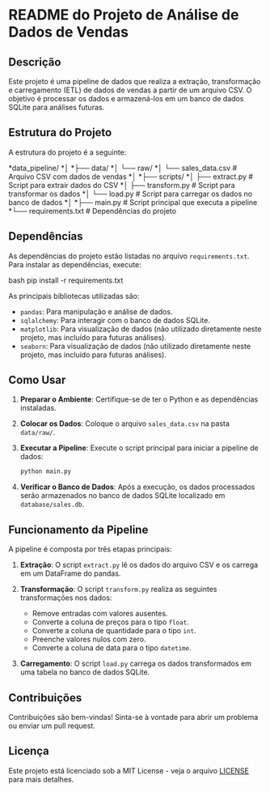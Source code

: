 # README do Projeto de Análise de Dados de Vendas

## Descrição

Este projeto é uma pipeline de dados que realiza a extração, transformação e carregamento (ETL) de dados de vendas a partir de um arquivo CSV. O objetivo é processar os dados e armazená-los em um banco de dados SQLite para análises futuras.

## Estrutura do Projeto

A estrutura do projeto é a seguinte:

*data_pipeline/
*│
*├── data/
*│ └── raw/
*│ └── sales_data.csv # Arquivo CSV com dados de vendas
*│
*├── scripts/
*│ ├── extract.py # Script para extrair dados do CSV
*│ ├── transform.py # Script para transformar os dados
*│ └── load.py # Script para carregar os dados no banco de dados
*│
*├── main.py # Script principal que executa a pipeline
*└── requirements.txt # Dependências do projeto


## Dependências

As dependências do projeto estão listadas no arquivo `requirements.txt`. Para instalar as dependências, execute:

bash
pip install -r requirements.txt


As principais bibliotecas utilizadas são:

- `pandas`: Para manipulação e análise de dados.
- `sqlalchemy`: Para interagir com o banco de dados SQLite.
- `matplotlib`: Para visualização de dados (não utilizado diretamente neste projeto, mas incluído para futuras análises).
- `seaborn`: Para visualização de dados (não utilizado diretamente neste projeto, mas incluído para futuras análises).

## Como Usar

1. **Preparar o Ambiente**: Certifique-se de ter o Python e as dependências instaladas.

2. **Colocar os Dados**: Coloque o arquivo `sales_data.csv` na pasta `data/raw/`.

3. **Executar a Pipeline**: Execute o script principal para iniciar a pipeline de dados:

   ```bash
   python main.py
   ```

4. **Verificar o Banco de Dados**: Após a execução, os dados processados serão armazenados no banco de dados SQLite localizado em `database/sales.db`.

## Funcionamento da Pipeline

A pipeline é composta por três etapas principais:

1. **Extração**: O script `extract.py` lê os dados do arquivo CSV e os carrega em um DataFrame do pandas.

2. **Transformação**: O script `transform.py` realiza as seguintes transformações nos dados:
   - Remove entradas com valores ausentes.
   - Converte a coluna de preços para o tipo `float`.
   - Converte a coluna de quantidade para o tipo `int`.
   - Preenche valores nulos com zero.
   - Converte a coluna de data para o tipo `datetime`.

3. **Carregamento**: O script `load.py` carrega os dados transformados em uma tabela no banco de dados SQLite.

## Contribuições

Contribuições são bem-vindas! Sinta-se à vontade para abrir um problema ou enviar um pull request.

## Licença

Este projeto está licenciado sob a MIT License - veja o arquivo [LICENSE](LICENSE) para mais detalhes.

